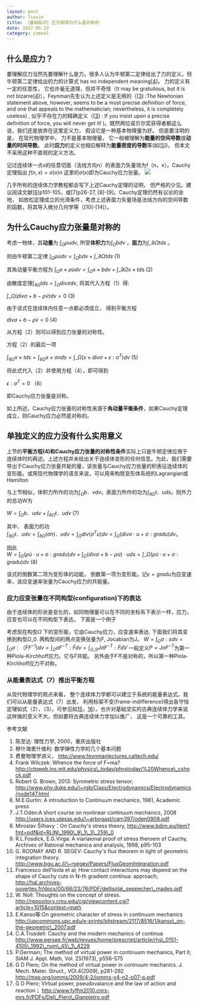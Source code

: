 ```yaml
---
layout: post
author: liuxin
title: ［基础知识］应力矩阵为什么是对称的
date: 2017-05-23
category: comsol
---
```

<script type="text/x-mathjax-config">MathJax.Hub.Config({tex2jax: {inlineMath:[['$','$']]}});</script>
<script type="text/javascript" src="http://cdn.mathjax.org/mathjax/latest/MathJax.js?config=TeX-AMS-MML_HTMLorMML"></script>

## 什么是应力？
要理解应力当然先要理解什么是力。很多人认为牛顿第二定律给出了力的定义。但牛顿第二定律给出的力的计算式 has no independent meaning[[4]()]。 力的定义有一定的任意性， 它也许毫无道理，但并不奇怪（It may be gratuitous, but it is not bizarre[[4]()]）。Feynman先生认为上述定义是无用的（[[3]()] :The Newtonian statement above, however, seems to be a most precise definition of force, and one that appeals to the mathematician; nevertheless, it is completely useless) , 似乎不存在力的精确定义（[[3]()] : If you insist upon a precise definition of force, you will never get it! )。既然两位诺贝尔奖获得者都这么说，我们还是放弃在这里定义力， 假设它是一种基本物理量为好。 但是要注明的是， 在现代物理学中， 力不是基本物理量， 它一般被理解为**能量的空间导数**或**动量的时间导数**。 此时**应力**的定义也相应解释为**能量密度的导数**等(如[[5]()])。 但本文不采用这种不直观的定义方法。

记过连续体一点x的任意切面（法线方向n）的表面力矢量场为f（n，x）。Cauchy定理指出 $f (n,x) = \sigma(x)n$ 这里的$\sigma(x)$即为Cauchy应力张量。
![][image-1]

几乎所有的连续体力学教程都会写下上述Cauchy定理的证明， 但严格的少见。建议阅读文献[[6][6]]p101-105，或[7]p26-27, [8]-[9]。Cauchy定理仍然有议论的余地， 如放松定理成立的光滑条件，考虑上述表面力矢量场是法线方向的空间导数的函数，将其导入微分几何学等（[10]-[14]）。

## 为什么Cauchy应力张量是对称的
考虑一物体，其**动量**为 $\int_\Omega \rho udv$, 所受**体积力**为$\int_\Omega b dv$ ，**面力**为$\int\_{\partial\Omega} t ds$ 。

则由牛顿第二定律
$\int_\Omega \rho \dot{u}dv=\int_\Omega b dv+\int\_{\partial\Omega} t ds$                  (1)

其角动量平衡方程为
$\int_\Omega x\times\rho \dot{u}dv=\int_\Omega x\times b dv+\int\_{\partial\Omega} x\times t ds$                     (2)

由散度定理$\int_{\partial\Omega} t ds=\int_\Omega div\sigma dv$, 将其代入方程（1）得:

$\int\_\Omega (div\sigma+b-\rho \dot{v})dv=0$                  (3)

由于该式在连续体内任意一点都必须成立， 得到平衡方程

$div\sigma+b-\rho \dot{v}=0$                  (4)

从方程（2）则可以得到应力张量的对称性。 

方程（2）的最后一项

$\int_{\partial\Omega} x\times t ds=\int_{\partial\Omega} x\times\sigma n ds=\int\_\Omega(x \times div\sigma+\epsilon:\sigma^T)dv$     (5)

将此式代入（2）并使用方程（4），即可得到

$\epsilon:\sigma^T=0$             （6）

即Cauchy应力张量是对称。

如上所述，Cauchy应力张量的对称性来源于**角动量平衡条件**，如果Cauchy定理成立，则Cauchy应力必然是对称的。

## 单独定义的应力没有什么实用意义
上节的**平衡方程(4)**和**Cauchy应力张量的对称性条件**实际上只是牛顿定律应用于连续体时的再述。上述方程并未给出关于连续体变形的任何信息。为此，我们需要导出于Cauchy应力张量共轭的量，该张量与Cauchy应力张量的积表征连续体的变形能。或用现代物理学的语言来说，可以用来构筑变形体系统的Lagrangian或Hamilton

与上节相似，体积力所作的功为$\int_\Omega b．vdv$。表面力所作的功为$\int_{\partial\Omega} t．uds$。则外力的总功W为

$W=\int_\Omega b．udv+\int_{\partial\Omega} t．udv$       (7)

 其中， 表面力的功  
$\int_{\partial\Omega} t．udv=\int_{\partial\Omega} (\sigma n)．udv=\int_\Omega div(\sigma^Tu)dv=\int_\Omega (div\sigma\cdot u+\sigma:gradu)dv$。

因此  
$W=\int_\Omega (\rho\dot{u}\cdot{u}+\sigma:gradu)dv+\int_{\Omega}(div\sigma+b-\rho \dot{u})\cdot uds=\int\_\Omega (\rho\dot{u}\cdot{u}+\sigma:gradu)dv$    (8)

该式的倒数第二项为变形体的动能， 倒数第一项为变形能。记$\varepsilon=gradu$为应变速率，该应变速率张量为Cauchy应力的共轭量。

### 应力应变张量在不同构型(configuration)下的表达
由于连续体的形状是变化的，如同物理量可以在不同的坐标系下表示一样，应力，应变也可以在不同构型下表达。 下面是一个例子

考虑现在构型$\Omega$ 下的变形能，它由Cauchy应力，应变速率表达. 下面我们将其变换到构型$\Omega\_0$. 两构型间的两点变换张量为F, Jocabian为J。
$W=\int_\Omega\sigma:\varepsilon dv=\int_\Omega\sigma:（\dot F F^{-1})dv=\int_\Omega\sigma F^{-T}:\dot Fdv=\int_{\Omega\_0}J\sigma F^{-T}:\dot FdV$
   一般定义$P=J\sigma F^{-T}$为第一种Piola-Kirchhoff应力。它与$\dot F$共轭。 另外由于F不是对称的，所以第一种Piola-Kirchhoff应力不对称。

### 从能量表达式（7）推出平衡方程
从现代物理学的观点来看， 整个连续体力学都可以建立于系统的能量表达式。我们可以从能量表达式（7）出发， 利用标架不变(frame-indifference)得出各守恒定理如式（2），（3）。可参见如[15]()，[16]()）。也许对基础坚实的古典连续体力学来说这样做的意义不大，但如要将古典连续体力学加以推广， 这是一个可靠的工具。


参考文献
1. 陈至达: 理性力学, 2000，重庆出版社
2.  穆什海里什维利: 数学弹性力学的几个基本问题
3.  费曼物理学讲义， http://www.feynmanlectures.caltech.edu/
4.  Frank Wilczek: Whence the force of F=ma? http://ctpweb.lns.mit.edu/physics\_today/phystoday/%20Whence\_cshock.pdf
5. Robert G. Brown, 2013: Symmetric stress tensor; http://www.phy.duke.edu/\~rgb/Class/Electrodynamics/Electrodynamics/node147.html
6. M.E.Gurtin: A introduction to Continuum mechanics, 1981, Academic press
7. J.T.Oden:A short course on nonlinear continuum mechanics, 2008 http://users.ices.utexas.edu/\~arbogast/cam397/oden0908.pdf
8.  Miroslav Šilhavy：On Cauchy's stress theory, http://www.bdim.eu/item?fmt=pdf&id=RLIN\_1990\_9\_1\_3\_259\_0
9. R.L.Fosdick, E.G.Virga: A viariaional proof of stress theroem of Cauchy, Archives of Rational mechanica and analysis, 1998, p95-103
10. G. RODNAY AND R. SEGEV: Cauchy's flux theorem in light of geometric integration theory. http://www.bgu.ac.il/\~rsegev/Papers/FluxGeomIntegration.pdf
11. Francesco dell’Isola et al; How contact interactions may depend on the shape of Cauchy cuts in N-th gradient continua: approach; http://hal.archives-ouvertes.fr/docs/00/66/23/76/PDF/dellisola\_seppecher\_madeo.pdf
12. W. Noll: Thoughts on the concept of stress. http://repository.cmu.edu/cgi/viewcontent.cgi?article=1015&context=math
13. E.Kanso等:On geometric character of stress in continuum mechanics http://upcommons.upc.edu/e-prints/bitstream/2117/8516/1/kanso\_on-the-geometric\_2007.pdf
14. C.A.Trusdell: Cauchy and the modern mechanics of continua
http://www.persee.fr/web/revues/home/prescript/article/rhs\_0151-4105\_1992\_num\_45\_1\_4229
15. P.Germain; The method of virtual power in continuum mechanics, Part II; SIAM J. Appl. Math, Vol. 25(1973), p556-575
16.  G D Piero; On the method of virtual power in coninuum mechanics. J. Mech. Mater. Struct., VOl.4(2009), p281-292 http://msp.org/jomms/2009/4-2/jomms-v4-n2-p07-p.pdf
17.   G D Piero; Virtual power, pseudovalance and the law of action and reaction； http://www.fyffm2010.cnrs-mrs.fr/PDFs/Del\_Piero\_Gianpietro.pdf

[6]:	# "aa.png"


[image-1]:	http://4.bp.blogspot.com/-Sz727Fr_tkM/Us93UCFqk5I/AAAAAAAAAGk/bA9o3jddhJM/s1600/aa.png